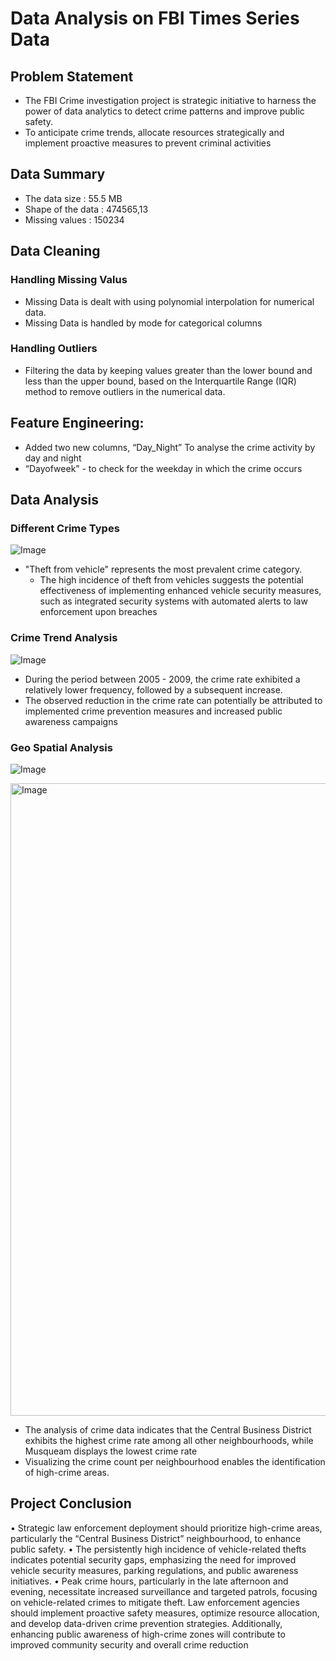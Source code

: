 # Data Analysis on FBI Times Series Data

## Problem Statement

* The FBI Crime investigation project is strategic initiative to harness the power of data analytics to detect crime patterns and improve public safety.
* To anticipate crime trends, allocate resources strategically and implement proactive measures to prevent criminal activities

## Data Summary
 * The data size : 55.5 MB
 * Shape of the data : 474565,13 
 * Missing values : 150234

## Data Cleaning 

### Handling Missing Valus

* Missing Data is dealt with using polynomial interpolation for numerical data.
* Missing Data is handled by mode for categorical columns

### Handling Outliers 

* Filtering the data by keeping values greater than the lower bound and less than the upper bound, based on the Interquartile Range (IQR) method to remove outliers in the numerical data.

## Feature Engineering:
* Added two new columns, “Day_Night” To analyse the crime activity by day and night
*  “Dayofweek” - to check for the weekday in which the crime occurs

## Data Analysis

 ### Different Crime Types
 

 ![Image](https://github.com/user-attachments/assets/c9bc3d9a-f84e-4e98-ac3f-17ca5e011301)


 * "Theft from vehicle" represents the most prevalent crime category.
	* The high incidence of theft from vehicles suggests the potential effectiveness of implementing enhanced vehicle security measures, such as integrated security systems with automated alerts to law enforcement upon breaches


### Crime Trend Analysis 



![Image](https://github.com/user-attachments/assets/fd80b376-b528-4b25-be03-48dfc9cae828)

*	During the period between 2005 - 2009, the crime rate exhibited a relatively lower frequency, followed by a subsequent increase.
*	The observed reduction in the crime rate can potentially be attributed to implemented crime prevention measures and increased public awareness campaigns


### Geo Spatial Analysis

![Image](https://github.com/user-attachments/assets/f10a7965-91df-41ce-a84b-0d28c76cdda4)



<img width="1012" alt="Image" src="https://github.com/user-attachments/assets/92310454-41e0-459c-80cc-fbda3f0f06b2" />


*	The analysis of crime data indicates that the Central Business District exhibits the highest crime rate among all other neighbourhoods, while Musqueam displays the lowest crime rate
*	Visualizing the crime count per neighbourhood enables the identification of high-crime areas.

## Project Conclusion

•	Strategic law enforcement deployment should prioritize high-crime areas, particularly the “Central Business District” neighbourhood, to enhance public safety.
•	The persistently high incidence of vehicle-related thefts indicates potential security gaps, emphasizing the need for improved vehicle security measures, parking regulations, and public awareness initiatives.
•	Peak crime hours, particularly in the late afternoon and evening, necessitate increased surveillance and targeted patrols, focusing on vehicle-related crimes to mitigate theft.
Law enforcement agencies should implement proactive safety measures, optimize resource allocation, and develop data-driven crime prevention strategies. Additionally, enhancing public awareness of high-crime zones will contribute to improved community security and overall crime reduction


